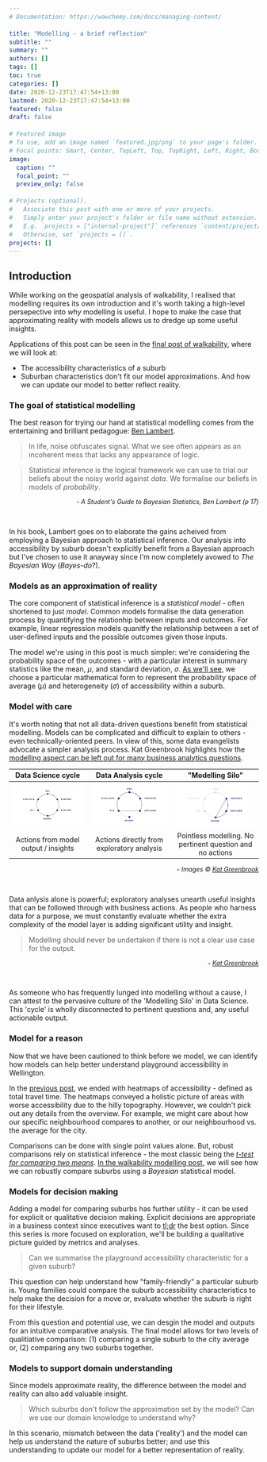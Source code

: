 ```yaml
---
# Documentation: https://wowchemy.com/docs/managing-content/

title: "Modelling - a brief reflection"
subtitle: ""
summary: ""
authors: []
tags: []
toc: true
categories: []
date: 2020-12-23T17:47:54+13:00
lastmod: 2020-12-23T17:47:54+13:00
featured: false
draft: false

# Featured image
# To use, add an image named `featured.jpg/png` to your page's folder.
# Focal points: Smart, Center, TopLeft, Top, TopRight, Left, Right, BottomLeft, Bottom, BottomRight.
image:
  caption: ""
  focal_point: ""
  preview_only: false

# Projects (optional).
#   Associate this post with one or more of your projects.
#   Simply enter your project's folder or file name without extension.
#   E.g. `projects = ["internal-project"]` references `content/project/deep-learning/index.md`.
#   Otherwise, set `projects = []`.
projects: []
---
```



## Introduction
While working on the geospatial analysis of walkability, I realised that modelling requires its own introduction and it's worth taking a high-level persepective into _why_ modelling is useful. I hope to make the case that approximating reality with models allows us to dredge up some useful insights.

Applications of this post can be seen in the [final post of walkability](https://shriv-portfolio.netlify.app/post/walkability-4/), where we will look at:
- The accessibility characteristics of a suburb
- Suburban characteristics don't fit our model approximations. And how we can update our model to better reflect reality.


### The goal of statistical modelling
The best reason for trying our hand at statistical modelling comes from the entertaining and brilliant pedagogue: [Ben Lambert](https://ben-lambert.com/about/).

> In life, noise obfuscates signal. What we see often appears as an incoherent mess that lacks any appearance of logic.

> Statistical inference is the logical framework we can use to trial our beliefs about the noisy world against _data_. We formalise our beliefs in models of _probability_.

<p style='font-size: 90%; text-align: right; font-style:italic;'>
  - A Student's Guide to Bayesian Statistics, Ben Lambert (p 17)
</p>
<br>

In his book, Lambert goes on to elaborate the gains acheived from employing a Bayesian approach to statistical inference. Our analysis into accessibility by suburb doesn't explicitly benefit from a Bayesian approach but I've chosen to use it anayway since I'm now completely avowed to _The Bayesian Way_ (_Bayes-do_?).


### Models as an approximation of reality
The core component of statistical inference is a _statistical model_ - often shortened to just _model_. Common models formalise the data generation process by quantifying the relationhip between inputs and outcomes. For example, linear regression models quanitfy the relationship between a set of user-defined inputs and the possible outcomes given those inputs.

The model we're using in this post is much simpler: we're considering the probability space of the outcomes - with a particular interest in summary statistics like the mean, $\mu$, and standard deviation, $\sigma$. [As we'll see](https://shriv-portfolio.netlify.app/post/walkability-4/#truncated-normal-model-for-better-fit), we choose a particular mathematical form to represent the probability space of average ($\mu$) and heterogeneity ($\sigma$) of accessibility within a suburb.

### Model with care
It's worth noting that not all data-driven questions benefit from statistical modelling. Models can be complicated and difficult to explain to others - even technically-oriented peers. In view of this, some data evangelists advocate a simpler analysis process. Kat Greenbrook highlights how the [modelling aspect can be left out for many business analytics questions](https://www.linkedin.com/pulse/data-stories-glue-analytics-cycle-kat-greenbrook/).

| Data Science cycle | Data Analysis cycle | "Modelling Silo" |
| :----------------: | :-----------------: | :-------------: |
| ![](analytics_cycle.png)  | ![](analytics_cycle_no_modelling.png)  |![](analytics_cycle_modelling_silo.png)
| Actions from model output / insights  | Actions directly from exploratory analysis | Pointless modelling. No pertinent question and no actions |

<p style='font-size: 90%; text-align: right; font-style:italic;'>
  - Images &copy; <a href="https://www.linkedin.com/pulse/data-stories-glue-analytics-cycle-kat-greenbrook/">Kat Greenbrook</a>
</p>
<br>

Data anlysis alone is powerful; exploratory analyses unearth useful insights that can be followed through with business actions. As people who harness data for a purpose, we must constantly evaluate whether the extra complexity of the model layer is adding significant utility and insight.

> Modelling should never be undertaken if there is not a clear use case for the output.

<p style='font-size: 90%; text-align: right; font-style:italic;'>
  - <a href="https://www.linkedin.com/pulse/data-stories-glue-analytics-cycle-kat-greenbrook/">Kat Greenbrook</a>
</p>
<br>

As someone who has frequently lunged into modelling without a cause, I can attest to the pervasive culture of the 'Modelling Silo' in Data Science. This 'cycle' is wholly disconnected to pertinent questions and, any useful actionable output.

### Model for a reason
Now that we have been cautioned to think before we model, we can identify how models can help better understand playground accessibility in Wellington.

In the [previous post](https://shriv-portfolio.netlify.app/post/walkability-2/), we ended with heatmaps of accessibility - defined as total travel time. The heatmaps conveyed a holistic picture of areas with worse accessibility due to the hilly topography. However, we couldn't pick out any details from the overview. For example, we might care about how our specific neighbourhood compares to another, or our neighbourhood vs. the average for the city.

Comparisons can be done with single point values alone. But, robust comparisons rely on statistical inference - the most classic being the [_t-test for comparing two means_](https://en.wikipedia.org/wiki/Student%27s_t-test). [In the walkability modelling post](https://shriv-portfolio.netlify.app/post/walkability-4/#results-for-mu-and-sigma), we will see how we can robustly compare suburbs using a _Bayesian_ statistical model.


### Models for decision making
Adding a model for comparing suburbs has further utility - it can be used for explicit or qualitative decision making. Explicit decisions are appropriate in a business context since executives want to [tl;dr](https://www.urbandictionary.com/define.php?term=TLDR) the best option. Since this series is more focused on exploration, we'll be building a qualitative picture guided by metrics and analyses.

> Can we summarise the playground accessibility characteristic for a given suburb?

This question can help understand how "family-friendly" a particular suburb is. Young families could compare the suburb accessibility characteristics to help make the decision for a move or, evaluate whether the suburb is right for their lifestyle.

From this question and potential use, we can desgin the model and outputs for an intuitive comparative analysis. The final model allows for two levels of qualitiative comparison: (1) comparing a single suburb to the city average or, (2) comparing any two suburbs together.

### Models to support domain understanding
Since models approximate reality, the difference between the model and reality can also add valuable insight.

> Which suburbs don't follow the approximation set by the model? Can we use our domain knowledge to understand why?

In this scenario, mismatch between the data ('reality') and the model can help us understand the nature of suburbs better; and use this understanding to update our model for a better representation of reality.
